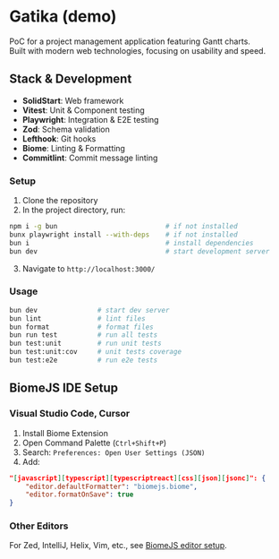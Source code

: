 # Gatika (demo)

PoC for a project management application featuring Gantt charts.\
Built with modern web technologies, focusing on usability and speed.

## Stack & Development

- **SolidStart**: Web framework
- **Vitest**: Unit & Component testing
- **Playwright**: Integration & E2E testing
- **Zod**: Schema validation
- **Lefthook**: Git hooks
- **Biome**: Linting & Formatting
- **Commitlint**: Commit message linting

### Setup

1. Clone the repository
2. In the project directory, run:

```bash
npm i -g bun                           # if not installed
bunx playwright install --with-deps    # if not installed
bun i                                  # install dependencies
bun dev                                # start development server
```

3. Navigate to `http://localhost:3000/`

### Usage

```bash
bun dev               # start dev server
bun lint              # lint files
bun format            # format files
bun run test          # run all tests
bun test:unit         # run unit tests
bun test:unit:cov     # unit tests coverage
bun test:e2e          # run e2e tests
```

## BiomeJS IDE Setup

### Visual Studio Code, Cursor

1. Install Biome Extension
2. Open Command Palette (`Ctrl+Shift+P`)
3. Search: `Preferences: Open User Settings (JSON)`
4. Add:

```json
"[javascript][typescript][typescriptreact][css][json][jsonc]": {
    "editor.defaultFormatter": "biomejs.biome",
    "editor.formatOnSave": true
}
```

### Other Editors

For Zed, IntelliJ, Helix, Vim, etc., see
[BiomeJS editor setup](https://biomejs.dev/guides/editors/third-party-plugins/).
